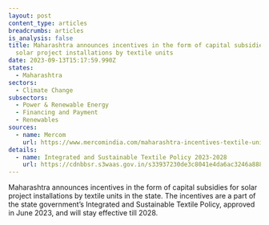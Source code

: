 ```yaml
---
layout: post
content_type: articles
breadcrumbs: articles
is_analysis: false
title: Maharashtra announces incentives in the form of capital subsidies for
  solar project installations by textile units
date: 2023-09-13T15:17:59.990Z
states:
  - Maharashtra
sectors:
  - Climate Change
subsectors:
  - Power & Renewable Energy
  - Financing and Payment
  - Renewables
sources:
  - name: Mercom
    url: https://www.mercomindia.com/maharashtra-incentives-textile-units-setting-up-solar-projects
details:
  - name: Integrated and Sustainable Textile Policy 2023-2028
    url: https://cdnbbsr.s3waas.gov.in/s33937230de3c8041e4da6ac3246a888e8/uploads/2023/06/2023060749.pdf
---
```

Maharashtra announces incentives in the form of capital subsidies for solar project installations by textile units in the state. The incentives are a part of the state government’s Integrated and Sustainable Textile Policy, approved in June 2023, and will stay effective till 2028.